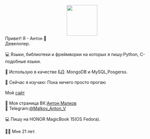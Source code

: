 <div id="header" align="center">
  <img src="https://media.giphy.com/media/M9gbBd9nbDrOTu1Mqx/giphy.gif" width="100"/>
</div>
Привет! Я - Антон 👋
<br>
Девелопер.
<br>
<br>
💻 Языки, библиотеки и фреймворки на которых я пишу:Python, C-подобные языки.
<br>
<br>
🔧 Использую в качестве БД: MongoDB и MySQL,Posgerss.
<br>
<br>
📕 Сейчас я изучаю: Пока ничего просто прогаю
<br>
<br>
Мой <a href=https://sodx.netlify.app>сайт</a>
<br>
<br>
👋 Моя страница ВК:<a href= "https://vk.com/malkovsodx">Антон Малков</a>
<br>
💬 Telegram:<a href="https://t.me/Malkov_Anton_V">@Malkov_Anton_V</a>
<br>
<br>
💻 Пишу на HONOR MagicBook 15(OS Fedora).
<br>
<br>
💁‍♂️ Мне 21 лет.
<br>
<br>
<div align="center">
  <img height="200em" src="https://github-readme-stats.vercel.app/api/top-langs/?username=Sodx1&layout=compact&theme=dracula/>
  [![Top Langs](https://github-readme-stats.vercel.app/api/top-langs/?username=Sodx1)](https://github.com/anuraghazra/github-readme-stats)
</div>
